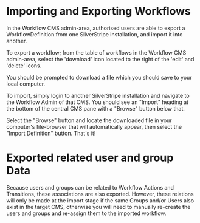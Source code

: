# Importing and Exporting Workflows

In the Workflow CMS admin-area, authorised users are able to export a WorkflowDefinition from one SilverStripe installation, and import
it into another.

To export a workflow; from the table of workflows in the Workflow CMS admin-area, select the 'download' icon located to the right of the 'edit' and 'delete' icons.

You should be prompted to download a file which you should save to your local computer.

To import, simply login to another SilverStripe installation and navigate to the Workflow Admin of that CMS. You should see an "Import" heading
at the bottom of the central CMS pane with a "Browse" button below that.

Select the "Browse" button and locate the downloaded file in your computer's file-browser that will automatically appear, then select the
"Import Definition" button. That's it!

# Exported related user and group Data

Because users and groups can be related to Workflow Actions and Transitions, these associations are also exported. However, these relations will only
be made at the import stage if the same Groups and/or Users also exist in the target CMS, otherwise you will need to manually re-create the users and groups
and re-assign them to the imported workflow.
